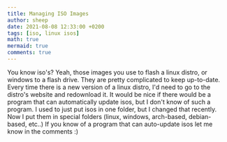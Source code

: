 ```yaml
---
title: Managing ISO Images
author: sheep
date: 2021-08-08 12:33:00 +0200
tags: [iso, linux isos]
math: true
mermaid: true
comments: true
---
```


You know iso's? Yeah, those images you use to flash a linux distro, or windows to a flash drive.
They are pretty complicated to keep up-to-date. Every time there is a new version of a linux distro, I'd need to go to the distro's website and redownload it.
It would be nice if there would be a program that can automatically update isos, but I don't know of such a program.
I used to just put isos in one folder, but I changed that recently. Now I put them in special folders (linux, windows, arch-based, debian-based, etc..)
If you know  of a program that can auto-update isos let me know in the comments :)
